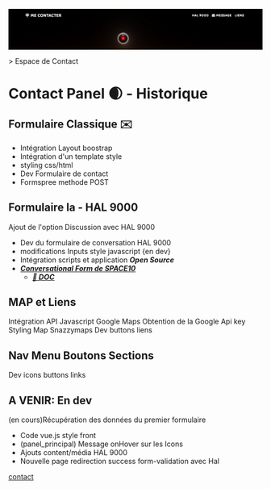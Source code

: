 <p align="center"><img align="center" src="Contact_Panel.png"/></p>
> Espace de Contact

# Contact Panel 🌒 - Historique
## Formulaire Classique ✉️

- Intégration Layout boostrap
- Intégration d'un template style
- styling css/html
- Dev Formulaire de contact
- Formspree methode POST

## Formulaire Ia - HAL 9000

Ajout de l'option Discussion avec HAL 9000

 - Dev du formulaire de conversation HAL 9000
 - modifications Inputs style javascript {en dev}
 - Intégration scripts et application ***Open Source***
  - ***[Conversational Form de SPACE10](https://github.com/space10-community/conversational-form)***
    - ***[📘 DOC](https://space10-community.github.io/conversational-form/docs/0.9.70/getting-started/)***

## MAP et Liens

Intégration API Javascript Google Maps
Obtention de la Google Api key
Styling Map Snazzymaps
Dev buttons liens

## Nav Menu Boutons Sections

Dev icons buttons links


## A VENIR: En dev

(en cours)Récupération des données du premier formulaire
- Code vue.js style front
- (panel_principal) Message onHover sur les Icons
- Ajouts content/média  HAL 9000
- Nouvelle page redirection success form-validation avec Hal


[contact](localhost:8888/Tact/)

